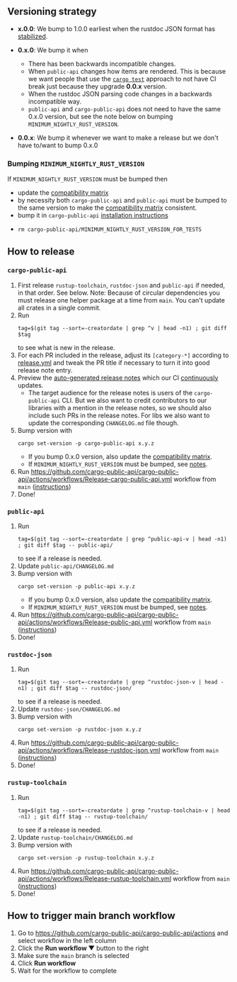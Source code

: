 ## Versioning strategy

* **x.0.0**: We bump to 1.0.0 earliest when the rustdoc JSON format has [stabilized](https://rust-lang.zulipchat.com/#narrow/stream/266220-rustdoc/topic/Rustdoc.20JSON.3A.20Stabilization.20criteria).

* **0.x.0**: We bump it when
  * There has been backwards incompatible changes.
  * When `public-api` changes how items are rendered. This is because we want people that use the [`cargo test`](https://github.com/cargo-public-api/cargo-public-api#-as-a-ci-check) approach to not have CI break just because they upgrade **0.0.x** version.
  * When the rustdoc JSON parsing code changes in a backwards incompatible way.
  * `public-api` and `cargo-public-api` does not need to have the same 0.x.0 version, but see the note below on bumping `MINIMUM_NIGHTLY_RUST_VERSION`.

* **0.0.x**: We bump it whenever we want to make a release but we don't have to/want to bump 0.x.0

### Bumping `MINIMUM_NIGHTLY_RUST_VERSION`

If `MINIMUM_NIGHTLY_RUST_VERSION` must be bumped then
* update the [compatibility matrix](https://github.com/cargo-public-api/cargo-public-api#compatibility-matrix)
* by necessity both `cargo-public-api` and `public-api` must be bumped to the same version to make the [compatibility matrix](https://github.com/cargo-public-api/cargo-public-api#compatibility-matrix) consistent.
* bump it in `cargo-public-api` [installation instructions](https://github.com/cargo-public-api/cargo-public-api#installation)
* ```
  rm cargo-public-api/MINIMUM_NIGHTLY_RUST_VERSION_FOR_TESTS
  ```

## How to release

### `cargo-public-api`

1. First release `rustup-toolchain`, `rustdoc-json` and `public-api` if needed, in that order. See below. Note: Because of circular dependencies you must release one helper package at a time from `main`. You can't update all crates in a single commit.
1. Run
   ```
   tag=$(git tag --sort=-creatordate | grep ^v | head -n1) ; git diff $tag
   ```
   to see what is new in the release.
1. For each PR included in the release, adjust its `[category-*]` according to [release.yml](https://github.com/cargo-public-api/cargo-public-api/blob/main/.github/release.yml) and tweak the PR title if necessary to turn it into good release note entry.
1. Preview the [auto-generated release notes](https://github.com/cargo-public-api/cargo-public-api.github.io/blob/main/release-notes-preview.md) which our CI [continuously](https://github.com/cargo-public-api/cargo-public-api/actions/workflows/Preview-release-notes.yml) updates.
    * The target audience for the release notes is users of the `cargo-public-api` CLI. But we also want to credit contributors to our libraries with a mention in the release notes, so we should also include such PRs in the release notes. For libs we also want to update the corresponding `CHANGELOG.md` file though.
1. Bump version with
   ```
   cargo set-version -p cargo-public-api x.y.z
   ```
    * If you bump 0.x.0 version, also update the [compatibility matrix](https://github.com/cargo-public-api/cargo-public-api#compatibility-matrix).
    * If `MINIMUM_NIGHTLY_RUST_VERSION` must be bumped, see [notes](./RELEASE.md#bumping-minimum_nightly_rust_version).
1. Run https://github.com/cargo-public-api/cargo-public-api/actions/workflows/Release-cargo-public-api.yml workflow from `main` ([instructions](https://github.com/cargo-public-api/cargo-public-api/blob/main/docs/development.md#how-to-trigger-main-branch-workflow))
1. Done!

### `public-api`

1. Run
   ```
   tag=$(git tag --sort=-creatordate | grep ^public-api-v | head -n1) ; git diff $tag -- public-api/
   ```
   to see if a release is needed.
1. Update `public-api/CHANGELOG.md`
1. Bump version with
   ```
   cargo set-version -p public-api x.y.z
   ```
    * If you bump 0.x.0 version, also update the [compatibility matrix](https://github.com/cargo-public-api/cargo-public-api#compatibility-matrix).
    * If `MINIMUM_NIGHTLY_RUST_VERSION` must be bumped, see [notes](./RELEASE.md#bumping-minimum_nightly_rust_version).
1. Run https://github.com/cargo-public-api/cargo-public-api/actions/workflows/Release-public-api.yml workflow from `main` ([instructions](https://github.com/cargo-public-api/cargo-public-api/blob/main/docs/development.md#how-to-trigger-main-branch-workflow))
1. Done!

### `rustdoc-json`

1. Run
   ```
   tag=$(git tag --sort=-creatordate | grep ^rustdoc-json-v | head -n1) ; git diff $tag -- rustdoc-json/
   ```
   to see if a release is needed.
1. Update `rustdoc-json/CHANGELOG.md`
1. Bump version with
   ```
   cargo set-version -p rustdoc-json x.y.z
   ```
1. Run https://github.com/cargo-public-api/cargo-public-api/actions/workflows/Release-rustdoc-json.yml workflow from `main` ([instructions](https://github.com/cargo-public-api/cargo-public-api/blob/main/docs/development.md#how-to-trigger-main-branch-workflow))
1. Done!

### `rustup-toolchain`

1. Run
   ```
   tag=$(git tag --sort=-creatordate | grep ^rustup-toolchain-v | head -n1) ; git diff $tag -- rustup-toolchain/
   ```
   to see if a release is needed.
1. Update `rustup-toolchain/CHANGELOG.md`
1. Bump version with
   ```
   cargo set-version -p rustup-toolchain x.y.z
   ```
1. Run https://github.com/cargo-public-api/cargo-public-api/actions/workflows/Release-rustup-toolchain.yml workflow from `main` ([instructions](https://github.com/cargo-public-api/cargo-public-api/blob/main/docs/development.md#how-to-trigger-main-branch-workflow))
1. Done!

## How to trigger main branch workflow

1. Go to https://github.com/cargo-public-api/cargo-public-api/actions and select workflow in the left column
1. Click the **Run workflow ▼** button to the right
1. Make sure the `main` branch is selected
1. Click **Run workflow**
1. Wait for the workflow to complete

